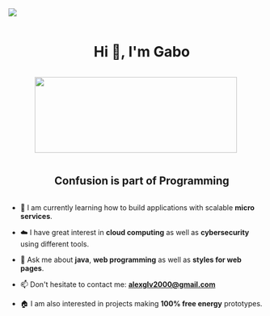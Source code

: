 
<!--horizontal divider(gradiant)-->
<img src="https://user-images.githubusercontent.com/73097560/115834477-dbab4500-a447-11eb-908a-139a6edaec5c.gif">

<!--h1 without bottom border-->
<div id="user-content-toc">
  <ul align="center">
    <summary><h1 style="display: inline-block">Hi 👋, I'm Gabo</h1></summary>
  </ul>
</div>


<div align="center">
<img src="https://repository-images.githubusercontent.com/588181932/e36ec678-7984-4cdd-8e4c-a3932772ff8e" alt="" width="400" height="150">
</div>


<!--h2 without bottom border-->
<div id="user-content-toc">
  <ul align="center">
    <summary><h2 style="display: inline-block">Confusion is part of Programming</h2></summary>
  </ul>
</div>


<!--Intro start-->
- 🌱 I am currently learning how to build applications with scalable **micro services**.

- ☁️ I have great interest in **cloud computing** as well as **cybersecurity** using different tools.

- 💬 Ask me about **java**, **web programming** as well as **styles for web pages**.

- 📫 Don't hesitate to contact me: **alexglv2000@gmail.com**

- 🏠 I am also interested in projects making **100% free energy** prototypes.
<!--Intro end-->


